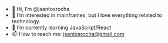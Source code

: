 - 👋 Hi, I’m @jsantosrocha
- 👀 I’m interested in mainframes, but I love everything related to technology.
- 🌱 I’m currently learning JavaScript/React
- 📫 How to reach me: jsantosrocha@gmail.com

<!---
jsantosrocha/jsantosrocha is a ✨ special ✨ repository because its `README.md` (this file) appears on your GitHub profile.
You can click the Preview link to take a look at your changes.
--->
